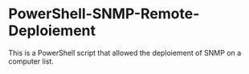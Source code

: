 # PowerShell-SNMP-Remote-Deploiement
This is a PowerShell script that allowed the deploiement of SNMP on a computer list.
